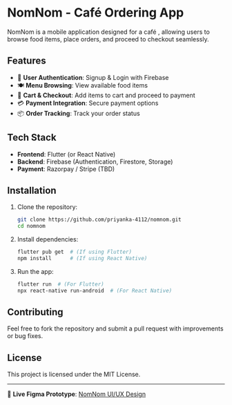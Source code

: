 # NomNom - Café Ordering App

NomNom is a mobile application designed for a café , allowing users to browse food items, place orders, and proceed to checkout seamlessly.

## Features
- 🔐 **User Authentication**: Signup & Login with Firebase
- 🍽 **Menu Browsing**: View available food items
- 🛒 **Cart & Checkout**: Add items to cart and proceed to payment
- 💳 **Payment Integration**: Secure payment options
- 📦 **Order Tracking**: Track your order status

## Tech Stack
- **Frontend**: Flutter (or React Native)
- **Backend**: Firebase (Authentication, Firestore, Storage)
- **Payment**: Razorpay / Stripe (TBD)

## Installation

1. Clone the repository:
   ```bash
   git clone https://github.com/priyanka-4112/nomnom.git
   cd nomnom
   ```
2. Install dependencies:
   ```bash
   flutter pub get  # (If using Flutter)
   npm install      # (If using React Native)
   ```
3. Run the app:
   ```bash
   flutter run  # (For Flutter)
   npx react-native run-android  # (For React Native)
   ```

## Contributing
Feel free to fork the repository and submit a pull request with improvements or bug fixes.

## License
This project is licensed under the MIT License.

---

🔗 **Live Figma Prototype**: [NomNom UI/UX Design](https://www.figma.com/design/8Iq7GLQgYIZnYV5NwcZLzb/NomNom?node-id=40-2&t=bmvVmfOM9jtJn1Te-1)
